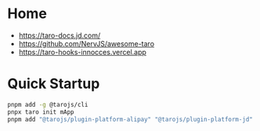 
# Home
- https://taro-docs.jd.com/
- https://github.com/NervJS/awesome-taro
- https://taro-hooks-innocces.vercel.app

# Quick Startup

```sh
pnpm add -g @tarojs/cli
pnpx taro init mApp
pnpm add "@tarojs/plugin-platform-alipay" "@tarojs/plugin-platform-jd" "@tarojs/plugin-platform-qq" "@tarojs/plugin-platform-swan" "@tarojs/plugin-platform-tt" "@tarojs/plugin-platform-weapp"
```
